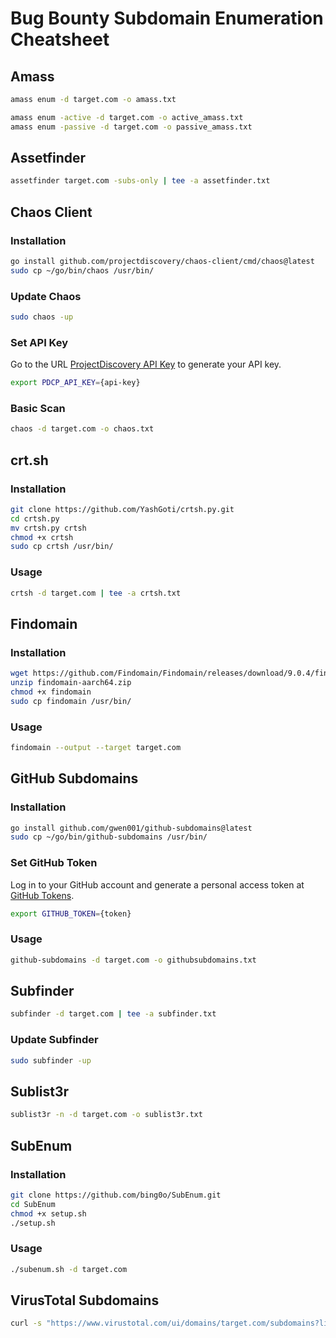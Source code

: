 # Bug Bounty Subdomain Enumeration Cheatsheet

## Amass

```bash
amass enum -d target.com -o amass.txt
```

```bash
amass enum -active -d target.com -o active_amass.txt
amass enum -passive -d target.com -o passive_amass.txt
```

## Assetfinder

```bash
assetfinder target.com -subs-only | tee -a assetfinder.txt
```

## Chaos Client

### Installation

```bash
go install github.com/projectdiscovery/chaos-client/cmd/chaos@latest
sudo cp ~/go/bin/chaos /usr/bin/
```

### Update Chaos

```bash
sudo chaos -up
```

### Set API Key

Go to the URL [ProjectDiscovery API Key](https://cloud.projectdiscovery.io/?ref=api_key) to generate your API key.

```bash
export PDCP_API_KEY={api-key}
```

### Basic Scan

```bash
chaos -d target.com -o chaos.txt
```

## crt.sh

### Installation

```bash
git clone https://github.com/YashGoti/crtsh.py.git
cd crtsh.py
mv crtsh.py crtsh
chmod +x crtsh
sudo cp crtsh /usr/bin/
```

### Usage

```bash
crtsh -d target.com | tee -a crtsh.txt
```

## Findomain

### Installation

```bash
wget https://github.com/Findomain/Findomain/releases/download/9.0.4/findomain-aarch64.zip
unzip findomain-aarch64.zip
chmod +x findomain
sudo cp findomain /usr/bin/
```

### Usage

```bash
findomain --output --target target.com
```

## GitHub Subdomains

### Installation

```bash
go install github.com/gwen001/github-subdomains@latest
sudo cp ~/go/bin/github-subdomains /usr/bin/
```

### Set GitHub Token

Log in to your GitHub account and generate a personal access token at [GitHub Tokens](https://github.com/settings/tokens).

```bash
export GITHUB_TOKEN={token}
```

### Usage

```bash
github-subdomains -d target.com -o githubsubdomains.txt
```

## Subfinder

```bash
subfinder -d target.com | tee -a subfinder.txt
```

### Update Subfinder

```bash
sudo subfinder -up
```

## Sublist3r

```bash
sublist3r -n -d target.com -o sublist3r.txt
```

## SubEnum

### Installation

```bash
git clone https://github.com/bing0o/SubEnum.git
cd SubEnum
chmod +x setup.sh
./setup.sh
```

### Usage

```bash
./subenum.sh -d target.com
```

## VirusTotal Subdomains

```bash
curl -s "https://www.virustotal.com/ui/domains/target.com/subdomains?limit=40" | grep -Po "((http|https):\\/\\/)?(([\w.-]*)\\.([\w]*)\\.([A-z]))\\w+" | sort -u
